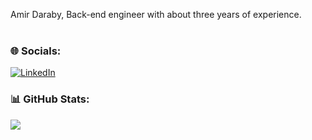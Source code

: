 
Amir Daraby, Back-end engineer with about three years of experience.<br><br>
### 🌐 Socials:
[![LinkedIn](https://img.shields.io/badge/LinkedIn-%230077B5.svg?logo=linkedin&logoColor=white)](https://linkedin.com/in/amirdaraby) <br>
### 📊 GitHub Stats:
![](https://github-readme-stats.vercel.app/api?username=amirdaraby&theme=dark&hide_border=true&include_all_commits=false&count_private=true)
